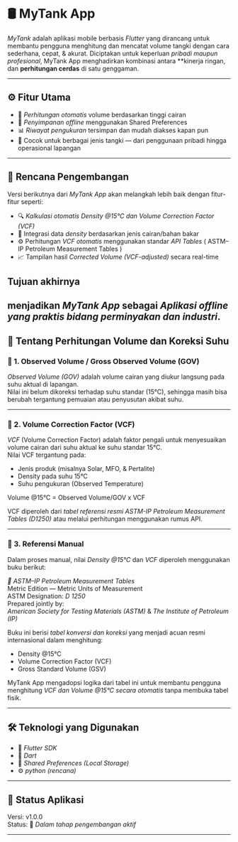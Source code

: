 # 🛢 MyTank App

*MyTank* adalah aplikasi mobile berbasis *Flutter* yang dirancang untuk membantu pengguna menghitung dan mencatat volume tangki dengan cara sederhana, cepat, & akurat. 
Diciptakan untuk keperluan *pribadi maupun profesional*, MyTank App menghadirkan kombinasi antara **kinerja ringan, dan **perhitungan cerdas** di satu genggaman.

---

## ⚙ Fitur Utama
- 📏 *Perhitungan otomatis* volume berdasarkan tinggi cairan  
- 💾 *Penyimpanan offline* menggunakan Shared Preferences  
- 📊 *Riwayat pengukuran* tersimpan dan mudah diakses kapan pun   
- 🧮 Cocok untuk berbagai jenis tangki — dari penggunaan pribadi hingga operasional lapangan  

---

## 🚀 Rencana Pengembangan
Versi berikutnya dari *MyTank App* akan melangkah lebih baik dengan fitur-fitur seperti:
- 🔍 *Kalkulasi otomatis Density @15°C dan Volume Correction Factor (VCF)*
- 📡 Integrasi data *density* berdasarkan jenis cairan/bahan bakar
- ⚙ Perhitungan *VCF otomatis* menggunakan standar *API Tables* ( ASTM–IP Petroleum Measurement Tables )
- 📈 Tampilan hasil *Corrected Volume (VCF-adjusted)* secara real-time  

## Tujuan akhirnya
menjadikan *MyTank App* sebagai *Aplikasi offline yang praktis bidang perminyakan dan industri*.
---

## 🧮 Tentang Perhitungan Volume dan Koreksi Suhu

### 🔸 1. Observed Volume / Gross Observed Volume (GOV)
*Observed Volume (GOV)* adalah volume cairan yang diukur langsung pada suhu aktual di lapangan.  
Nilai ini belum dikoreksi terhadap suhu standar (15°C), sehingga masih bisa berubah tergantung pemuaian atau penyusutan akibat suhu.

---

### 🔸 2. Volume Correction Factor (VCF)
*VCF* (Volume Correction Factor) adalah faktor pengali untuk menyesuaikan volume cairan dari suhu aktual ke suhu standar 15°C.  
Nilai VCF tergantung pada:
- Jenis produk (misalnya Solar, MFO, & Pertalite)
- Density pada suhu 15°C  
- Suhu pengukuran (Observed Temperature)

Volume @15°C = Observed Volume/GOV x VCF


VCF diperoleh dari *tabel referensi resmi ASTM-IP Petroleum Measurement Tables (D1250)* atau melalui perhitungan menggunakan rumus API.

---

### 🔸 3. Referensi Manual
Dalam proses manual, nilai *Density @15°C* dan *VCF* diperoleh menggunakan buku berikut:

*📘 ASTM–IP Petroleum Measurement Tables*  
Metric Edition — Metric Units of Measurement  
ASTM Designation: *D 1250*   
Prepared jointly by:  
*American Society for Testing Materials (ASTM)* & *The Institute of Petroleum (IP)*  

Buku ini berisi *tabel konversi dan koreksi* yang menjadi acuan resmi internasional dalam menghitung:
- Density @15°C  
- Volume Correction Factor (VCF)  
- Gross Standard Volume (GSV)  

MyTank App mengadopsi logika dari tabel ini untuk membantu pengguna menghitung *VCF dan Volume @15°C secara otomatis* tanpa membuka tabel fisik.

---

## 🛠 Teknologi yang Digunakan
- 💙 *Flutter SDK*
- 🔸 *Dart*
- 💾 *Shared Preferences (Local Storage)*  
- ⚙ *python (rencana)*

---

## 📲 Status Aplikasi
Versi: v1.0.0  
Status: 🚧 *Dalam tahap pengembangan aktif*

---
